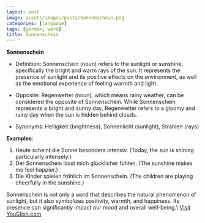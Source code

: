 ```yaml
---
layout: post
image: assets/images/posts/Sonnenschein.png
categories: [language]
tags: [german, word]
title: Sonnenschein
---
```


**Sonnenschein**

- Definition: Sonnenschein (noun) refers to the sunlight or sunshine, specifically the bright and warm rays of the sun. It represents the presence of sunlight and its positive effects on the environment, as well as the emotional experience of feeling warmth and light.

- Opposite: Regenwetter (noun), which means rainy weather, can be considered the opposite of Sonnenschein. While Sonnenschein represents a bright and sunny day, Regenwetter refers to a gloomy and rainy day when the sun is hidden behind clouds.

- Synonyms: Helligkeit (brightness), Sonnenlicht (sunlight), Strahlen (rays)

**Examples**:

1. Heute scheint die Sonne besonders intensiv. (Today, the sun is shining particularly intensely.)
2. Der Sonnenschein lässt mich glücklicher fühlen. (The sunshine makes me feel happier.)
3. Die Kinder spielen fröhlich im Sonnenschein. (The children are playing cheerfully in the sunshine.)

Sonnenschein is not only a word that describes the natural phenomenon of sunlight, but it also symbolizes positivity, warmth, and happiness. Its presence can significantly impact our mood and overall well-being.\ <a id="yg-widget-0" class="youglish-widget" data-query="Sonnenschein" data-lang="german" data-components="8412" data-auto-start="0" data-bkg-color="theme_light" data-title="How%20to%20pronounce%20Sonnenschein%20in%20German"  rel="nofollow" href="https://youglish.com">Visit YouGlish.com</a><script async src="https://youglish.com/public/emb/widget.js" charset="utf-8"></script>